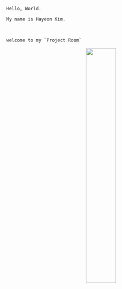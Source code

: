 ```
Hello, World. 

My name is Hayeon Kim.   



welcome to my `Project Room` 
```






<p align="center">
<img src= "http://hansworld.co.kr/files/attach/images/849/859/5ae0975bf70b5c1a201efa90679be5c6.png" width ='40%'>
</p>
 
                                                                                                                                    
                                                                                                                                     
